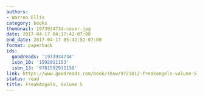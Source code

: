 ```yaml
---
authors:
- Warren Ellis
category: books
thumbnail: 1973934734-cover.jpg
date: 2017-04-17 04:17:42-07:00
end_date: 2017-04-17 05:42:52-07:00
format: paperback
ids:
  goodreads: '1973934734'
  isbn_10: '1592911153'
  isbn_13: '9781592911158'
link: https://www.goodreads.com/book/show/9721812-freakangels-volume-5
status: read
title: FreakAngels, Volume 5
---
```

